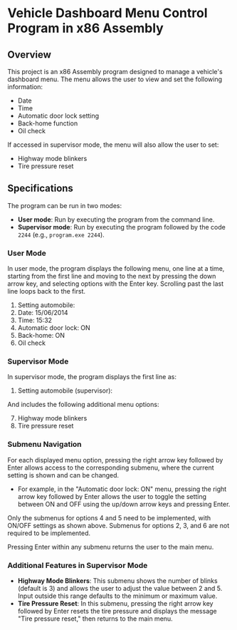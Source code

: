 # Vehicle Dashboard Menu Control Program in x86 Assembly

## Overview

This project is an x86 Assembly program designed to manage a vehicle's dashboard menu. The menu allows the user to view and set the following information:

- Date
- Time
- Automatic door lock setting
- Back-home function
- Oil check

If accessed in supervisor mode, the menu will also allow the user to set:

- Highway mode blinkers
- Tire pressure reset

## Specifications

The program can be run in two modes:

- **User mode**: Run by executing the program from the command line.
- **Supervisor mode**: Run by executing the program followed by the code `2244` (e.g., `program.exe 2244`).

### User Mode

In user mode, the program displays the following menu, one line at a time, starting from the first line and moving to the next by pressing the down arrow key, and selecting options with the Enter key. Scrolling past the last line loops back to the first.

1. Setting automobile:
2. Date: 15/06/2014
3. Time: 15:32
4. Automatic door lock: ON
5. Back-home: ON
6. Oil check

### Supervisor Mode

In supervisor mode, the program displays the first line as:

1. Setting automobile (supervisor):

And includes the following additional menu options:

7. Highway mode blinkers
8. Tire pressure reset

### Submenu Navigation

For each displayed menu option, pressing the right arrow key followed by Enter allows access to the corresponding submenu, where the current setting is shown and can be changed.

- For example, in the "Automatic door lock: ON" menu, pressing the right arrow key followed by Enter allows the user to toggle the setting between ON and OFF using the up/down arrow keys and pressing Enter.

Only the submenus for options 4 and 5 need to be implemented, with ON/OFF settings as shown above. Submenus for options 2, 3, and 6 are not required to be implemented.

Pressing Enter within any submenu returns the user to the main menu.

### Additional Features in Supervisor Mode

- **Highway Mode Blinkers**: This submenu shows the number of blinks (default is 3) and allows the user to adjust the value between 2 and 5. Input outside this range defaults to the minimum or maximum value.
- **Tire Pressure Reset**: In this submenu, pressing the right arrow key followed by Enter resets the tire pressure and displays the message "Tire pressure reset," then returns to the main menu.


